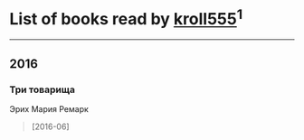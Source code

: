 # List of books read by [kroll555](http://vk.com/id55069186)<sup>1</sup>
---

## 2016

### Три товарища
Эрих Мария Ремарк
> [2016-06] 



